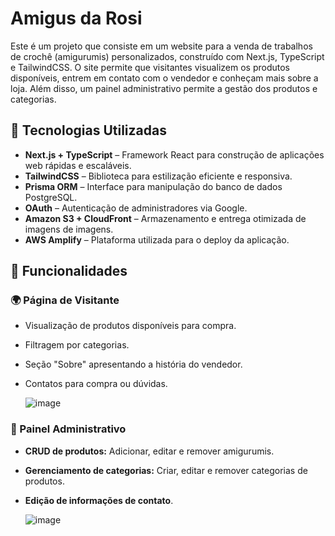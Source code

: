 # Amigus da Rosi

Este é um projeto que consiste em um website para a venda de trabalhos de crochê (amigurumis) personalizados, construído com Next.js, TypeScript e TailwindCSS. O site permite que visitantes visualizem os produtos disponíveis, entrem em contato com o vendedor e conheçam mais sobre a loja. Além disso, um painel administrativo permite a gestão dos produtos e categorias.

## 🚀 Tecnologias Utilizadas

- **Next.js + TypeScript** – Framework React para construção de aplicações web rápidas e escaláveis.
- **TailwindCSS** – Biblioteca para estilização eficiente e responsiva.
- **Prisma ORM** – Interface para manipulação do banco de dados PostgreSQL.
- **OAuth** – Autenticação de administradores via Google.
- **Amazon S3 + CloudFront** – Armazenamento e entrega otimizada de imagens de imagens.
- **AWS Amplify** – Plataforma utilizada para o deploy da aplicação.

## 📌 Funcionalidades

### 🌍 Página de Visitante

- Visualização de produtos disponíveis para compra.
- Filtragem por categorias.
- Seção "Sobre" apresentando a história do vendedor.
- Contatos para compra ou dúvidas.

  ![image](https://github.com/user-attachments/assets/cd9baaf6-fcec-40a3-8353-0db78d6a7637)

### 🔑 Painel Administrativo

- **CRUD de produtos:** Adicionar, editar e remover amigurumis.
- **Gerenciamento de categorias:** Criar, editar e remover categorias de produtos.
- **Edição de informações de contato**.

  ![image](https://github.com/user-attachments/assets/99325741-a40a-48ed-a3d0-b7add65eccd6)
